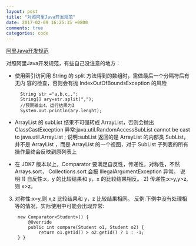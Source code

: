 ```yaml
---
layout: post
title: "对照阿里Java开发规范"
date: 2017-02-09 16:25:15 +0800
comments: true
categories: code
---
```




[阿里Java开发规范](../images/eb0998bac7664496b2f1af98e07b08e5-Java.pdf)

对照阿里Java开发规范，有些自己没注意的地方：

* 使用索引访问用 String 的 split 方法得到的数组时，需做最后一个分隔符后有无内 容的检查，否则会有抛 IndexOutOfBoundsException 的风险


		String str ="a,b,c,,";
		String[] ary=str.split(",");
		//预期输出4，运行结果为3
		System.out.println(ary.lenght);
		
* ArrayList 的 subList 结果不可强转成 ArrayList，否则会抛出 ClassCastException 异常:java.util.RandomAccessSubList cannot be cast to java.util.ArrayList ; 说明:subList 返回的是 ArrayList 的内部类 SubList，并不是 ArrayList ，而是 ArrayList 的一个视图，对于 SubList 子列表的所有操作最终会反映到原列表上
* 在 JDK7 版本以上，Comparator 要满足自反性，传递性，对称性，不然 Arrays.sort， Collections.sort 会报 IllegalArgumentException 异常。说明:1) 自反性:x，y 的比较结果和 y，x 的比较结果相反。 2) 传递性:x>y,y>z,则 x>z。3) 对称性:x=y,则 x,z 比较结果和 y，z 比较结果相同。  反例:下例中没有处理相等的情况，实际使用中可能会出现异常:	
		new Comparator<Student>() {			@Override			public int compare(Student o1, Student o2) {    			return o1.getId() > o2.getId() ? 1 : -1;		} }

